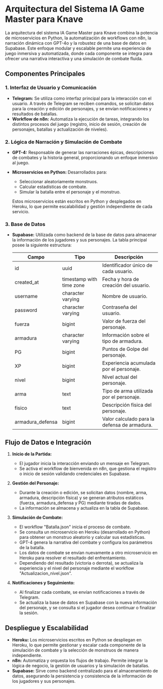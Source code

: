 # Arquitectura del Sistema IA Game Master para Knave

La arquitectura del sistema IA Game Master para Knave combina la potencia de microservicios en Python, la automatización de workflows con n8n, la narración dinámica con GPT-4o y la robustez de una base de datos en Supabase. Este enfoque modular y escalable permite una experiencia de juego inmersiva y automatizada, donde cada componente se integra para ofrecer una narrativa interactiva y una simulación de combate fluida.

## Componentes Principales

### 1. Interfaz de Usuario y Comunicación
- **Telegram:** Se utiliza como interfaz principal para la interacción con el usuario. A través de Telegram se reciben comandos, se solicitan datos para la creación y edición de personajes, y se envían notificaciones y resultados de batallas.
- **Workflow de n8n:** Automatiza la ejecución de tareas, integrando los distintos procesos del juego (registro, inicio de sesión, creación de personajes, batallas y actualización de niveles).

### 2. Lógica de Narración y Simulación de Combate
- **GPT-4:** Responsable de generar las narraciones épicas, descripciones de combates y la historia general, proporcionando un enfoque inmersivo al juego.
- **Microservicios en Python:** Desarrollados para:
  - Seleccionar aleatoriamente monstruos.
  - Calcular estadísticas de combate.
  - Simular la batalla entre el personaje y el monstruo.
  
  Estos microservicios están escritos en Python y desplegados en Heroku, lo que permite escalabilidad y gestión independiente de cada servicio.

### 3. Base de Datos
- **Supabase:** Utilizada como backend de la base de datos para almacenar la información de los jugadores y sus personajes. La tabla principal posee la siguiente estructura:

  | Campo             | Tipo                                 | Descripción                                         |
  |-------------------|--------------------------------------|-----------------------------------------------------|
  | id                | uuid                                 | Identificador único de cada usuario.                |
  | created_at        | timestamp with time zone             | Fecha y hora de creación del usuario.               |
  | username          | character varying                    | Nombre de usuario.                                  |
  | password          | character varying                    | Contraseña del usuario.                             |
  | fuerza            | bigint                               | Valor de fuerza del personaje.                      |
  | armadura          | character varying                    | Información sobre el tipo de armadura.              |
  | PG                | bigint                               | Puntos de Golpe del personaje.                      |
  | XP                | bigint                               | Experiencia acumulada por el personaje.             |
  | nivel             | bigint                               | Nivel actual del personaje.                         |
  | arma              | text                                 | Tipo de arma utilizada por el personaje.            |
  | fisico            | text                                 | Descripción física del personaje.                   |
  | armadura_defensa  | bigint                               | Valor calculado para la defensa de armadura.        |

## Flujo de Datos e Integración

1. **Inicio de la Partida:**
   - El jugador inicia la interacción enviando un mensaje en Telegram.
   - Se activa el workflow de bienvenida en n8n, que gestiona el registro o inicio de sesión validando credenciales en Supabase.

2. **Gestión del Personaje:**
   - Durante la creación o edición, se solicitan datos (nombre, arma, armadura, descripción física) y se generan atributos estáticos (fuerza, armadura_defensa y PG) mediante tiradas de dados.
   - La información se almacena y actualiza en la tabla de Supabase.

3. **Simulación de Combate:**
   - El workflow "Batalla.json" inicia el proceso de combate.
   - Se consulta un microservicio en Heroku (desarrollado en Python) para obtener un monstruo aleatorio y calcular sus estadísticas.
   - GPT-4 genera la narrativa del combate y configura los parámetros de la batalla.
   - Los datos de combate se envían nuevamente a otro microservicio en Heroku para resolver el resultado del enfrentamiento.
   - Dependiendo del resultado (victoria o derrota), se actualiza la experiencia y el nivel del personaje mediante el workflow "Actualizacion_nivel.json".

4. **Notificaciones y Seguimiento:**
   - Al finalizar cada combate, se envían notificaciones a través de Telegram.
   - Se actualiza la base de datos en Supabase con la nueva información del personaje, y se consulta si el jugador desea continuar o finalizar la sesión.

## Despliegue y Escalabilidad

- **Heroku:** Los microservicios escritos en Python se despliegan en Heroku, lo que permite gestionar y escalar cada componente de la simulación de combate y la selección de monstruos de manera independiente.
- **n8n:** Automatiza y orquesta los flujos de trabajo. Permite integrar la lógica de negocio, la gestión de usuarios y la simulación de batallas.
- **Supabase:** Sirve como backend centralizado para el almacenamiento de datos, asegurando la persistencia y consistencia de la información de los jugadores y sus personajes.



